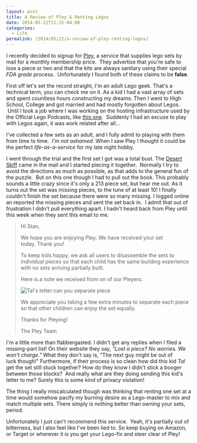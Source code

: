 ```yaml
---
layout: post
title: A Review of Pley & Renting Legos
date: 2014-05-22T21:31-04:00
categories:
  - Life
permalink: /2014/05/22/a-review-of-pley-renting-legos/
---
```

I recently decided to signup for [Pley](http://pley.com), a service that supplies lego sets by mail for a monthly membership price.  They advertise that you're safe to lose a piece or two and that the kits are always sanitary using their special _FDA grade_ process.  Unfortunately I found both of these claims to be **false**.

First off let's set the record straight, I'm an adult Lego geek. That's a technical term, you can check me on it. As a kid I had a vast array of sets and spent countless hours constructing my dreams. Then I went to High School, College and got married and had mostly forgotten about Legos.  Until I took a job where I was working on the hosting infrastructure used by the Official Lego Podcasts, like [this one](https://itunes.apple.com/us/podcast/lego-hero-factory-channel/id372652372?mt=2).  Suddenly I had an excuse to play with Legos again, it was work related after all...

I've collected a few sets as an adult, and I fully admit to playing with them from time to time.  _I'm not ashamed._ When I saw Pley I thought it could be the perfect _life-as-a-service_ for my late night hobby.

I went through the trial and the first set I got was a total bust. The [Desert Skiff](http://shop.lego.com/en-US/Desert-Skiff-9496) came in the mail and I started piecing it together.  Normally I try to avoid the directions as much as possible, as that adds to the general fun of the puzzle.  But on this one though I had to pull out the book. This probably sounds a little crazy since it's only a 213 piece set, but hear me out. As it turns out the set was missing pieces, to the tune of at least 10! I finally couldn't finish the set because there were so many missing. I logged online an reported the missing pieces and sent the set back in.  I admit that out of frustration I didn't pull everything apart. I hadn't heard back from Pley until this week when they sent this email to me.

> Hi Stan,
> 
> We hope you are enjoying Pley. We have received your set today. Thank you!
> 
> To keep kids happy, we ask all users to disassemble the sets to individual pieces so that each child has the same building experience with no sets arriving partially built.
> 
> Here is a note we received from on of our Pleyers:
> 
> ![Tal's letter:can you separate piece]({{site.url}}/assets/talsletter.png)
> 
> We appreciate you taking a few extra minutes to separate each piece so that other children can enjoy the set equally.
> 
> Thanks for Pleying!
> 
> The Pley Team

I'm a little more than flabbergasted. I didn't get any replies when I filed a missing-part list! On their website they say, _"Lost a piece? No worries. We won't charge."_ What they don't say is, "The next guy might be out of luck though!" Furthermore, if their process is so clean how did this kid _Tal_ get the set still stuck together? How do they know I didn't stick a booger between those blocks?  And really what are they doing sending this kid's letter to me? Surely this is some kind of privacy violation!

The thing I really miscalculated though was thinking that renting one set at a time would somehow pacify my burning desire as a Lego-master to mix and match multiple sets. There simply is nothing better than owning your sets, period.

Unfortunately I just can't recommend this service.  Yeah, it's partially out of bitterness, but I also feel like I've been lied to. So keep buying on Amazon, or Target or wherever it is you get your Lego-fix and steer clear of Pley!
